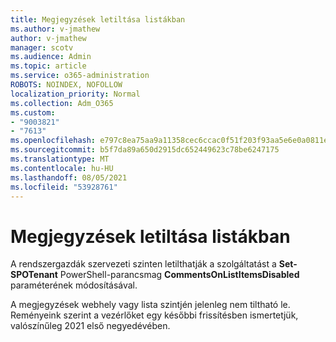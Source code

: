 ```yaml
---
title: Megjegyzések letiltása listákban
ms.author: v-jmathew
author: v-jmathew
manager: scotv
ms.audience: Admin
ms.topic: article
ms.service: o365-administration
ROBOTS: NOINDEX, NOFOLLOW
localization_priority: Normal
ms.collection: Adm_O365
ms.custom:
- "9003821"
- "7613"
ms.openlocfilehash: e797c8ea75aa9a11358cec6ccac0f51f203f93aa5e6e0a0811ec50178c914b20
ms.sourcegitcommit: b5f7da89a650d2915dc652449623c78be6247175
ms.translationtype: MT
ms.contentlocale: hu-HU
ms.lasthandoff: 08/05/2021
ms.locfileid: "53928761"
---
```

# <a name="disable-comments-on-lists"></a>Megjegyzések letiltása listákban

A rendszergazdák szervezeti szinten letilthatják a szolgáltatást a **Set-SPOTenant** PowerShell-parancsmag **CommentsOnListItemsDisabled** paraméterének módosításával.

A megjegyzések webhely vagy lista szintjén jelenleg nem tiltható le. Reményeink szerint a vezérlőket egy későbbi frissítésben ismertetjük, valószínűleg 2021 első negyedévében.
